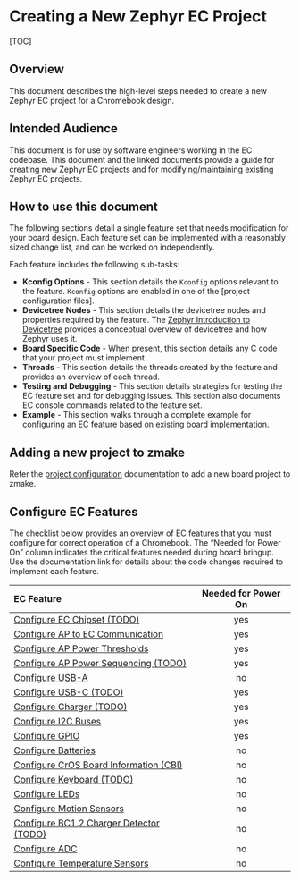 # Creating a New Zephyr EC Project

[TOC]

## Overview

This document describes the high-level steps needed to create a new Zephyr EC
project for a Chromebook design.

## Intended Audience

This document is for use by software engineers working in the EC codebase. This
document and the linked documents provide a guide for creating new Zephyr EC
projects and for modifying/maintaining existing Zephyr EC projects.

## How to use this document

The following sections detail a single feature set that needs modification for
your board design. Each feature set can be implemented with a reasonably sized
change list, and can be worked on independently.

Each feature includes the following sub-tasks:

- **Kconfig Options** - This section details the `Kconfig` options relevant to
  the feature. `Kconfig` options are enabled in one of the [project
  configuration files].
- **Devicetree Nodes** - This section details the devicetree nodes and
  properties required by the feature. The [Zephyr Introduction to Devicetree]
  provides a conceptual overview of devicetree and how Zephyr uses it.
- **Board Specific Code** - When present, this section details any C code that
  your project must implement.
- **Threads** - This section details the threads created by the feature and
  provides an overview of each thread.
- **Testing and Debugging** - This section details strategies for testing the EC
  feature set and for debugging issues. This section also documents EC console
  commands related to the feature set.
- **Example** - This section walks through a complete example for configuring an
  EC feature based on existing board implementation.

## Adding a new project to zmake

Refer the [project configuration](project_config.md) documentation to add a new
board project to zmake.

## Configure EC Features

The checklist below provides an overview of EC features that you must configure
for correct operation of a Chromebook. The “Needed for Power On” column
indicates the critical features needed during board bringup. Use the
documentation link for details about the code changes required to implement each
feature.

EC Feature                                                                  | Needed for Power On
:-------------------------------------------------------------------------- | :-----------------:
[Configure EC Chipset (TODO)](./zephyr_template.md)                         | yes
[Configure AP to EC Communication](./zephyr_ap_ec_comm.md)                  | yes
[Configure AP Power Thresholds](./zephyr_ap_power.md)                       | yes
[Configure AP Power Sequencing (TODO)](./zephyr_template.md)                | yes
[Configure USB-A](./zephyr_usba.md)                                         | no
[Configure USB-C (TODO)](./zephyr_template.md)                              | yes
[Configure Charger (TODO)](./zephyr_template.md)                            | yes
[Configure I2C Buses](./zephyr_i2c.md)                                      | yes
[Configure GPIO](./zephyr_gpio.md)                                          | yes
[Configure Batteries](./zephyr_battery.md)                                  | no
[Configure CrOS Board Information (CBI)](./zephyr_cbi.md)                   | no
[Configure Keyboard (TODO)](./zephyr_template.md)                           | no
[Configure LEDs](./zephyr_leds.md)                                          | no
[Configure Motion Sensors](./zephyr_motionsense.md)                         | no
[Configure BC1.2 Charger Detector (TODO)](./zephyr_template.md)             | no
[Configure ADC](./zephyr_adc.md)                                            | no
[Configure Temperature Sensors](./zephyr_temperature_sensor.md)             | no

[Zephyr Introduction to Devicetree]: https://docs.zephyrproject.org/latest/build/dts/intro.html

